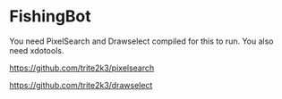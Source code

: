 # FishingBot

You need PixelSearch and Drawselect compiled for this to run. You also need xdotools.

https://github.com/trite2k3/pixelsearch

https://github.com/trite2k3/drawselect
